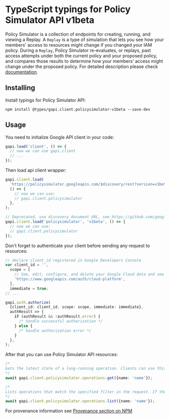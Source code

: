 # TypeScript typings for Policy Simulator API v1beta

Policy Simulator is a collection of endpoints for creating, running, and viewing a Replay. A `Replay` is a type of simulation that lets you see how your members' access to resources might change if you changed your IAM policy. During a `Replay`, Policy Simulator re-evaluates, or replays, past access attempts under both the current policy and your proposed policy, and compares those results to determine how your members' access might change under the proposed policy.
For detailed description please check [documentation](https://cloud.google.com/iam/docs/simulating-access).

## Installing

Install typings for Policy Simulator API:

```
npm install @types/gapi.client.policysimulator-v1beta --save-dev
```

## Usage

You need to initialize Google API client in your code:

```typescript
gapi.load('client', () => {
  // now we can use gapi.client
  // ...
});
```

Then load api client wrapper:

```typescript
gapi.client.load(
  'https://policysimulator.googleapis.com/$discovery/rest?version=v1beta',
  () => {
    // now we can use:
    // gapi.client.policysimulator
  },
);
```

```typescript
// Deprecated, use discovery document URL, see https://github.com/google/google-api-javascript-client/blob/master/docs/reference.md#----gapiclientloadname----version----callback--
gapi.client.load('policysimulator', 'v1beta', () => {
  // now we can use:
  // gapi.client.policysimulator
});
```

Don't forget to authenticate your client before sending any request to resources:

```typescript
// declare client_id registered in Google Developers Console
var client_id = '',
  scope = [
    // See, edit, configure, and delete your Google Cloud data and see the email address for your Google Account.
    'https://www.googleapis.com/auth/cloud-platform',
  ],
  immediate = true;
// ...

gapi.auth.authorize(
  {client_id: client_id, scope: scope, immediate: immediate},
  authResult => {
    if (authResult && !authResult.error) {
      /* handle successful authorization */
    } else {
      /* handle authorization error */
    }
  },
);
```

After that you can use Policy Simulator API resources: <!-- TODO: make this work for multiple namespaces -->

```typescript
/*
Gets the latest state of a long-running operation. Clients can use this method to poll the operation result at intervals as recommended by the API service.
*/
await gapi.client.policysimulator.operations.get({name: 'name'});

/*
Lists operations that match the specified filter in the request. If the server doesn't support this method, it returns `UNIMPLEMENTED`.
*/
await gapi.client.policysimulator.operations.list({name: 'name'});
```

For provenance information see [Provenance section on NPM](https://www.npmjs.com/package/@maxim_mazurok/gapi.client.policysimulator-v1beta#Provenance:~:text=none-,Provenance,-Built%20and%20signed)
